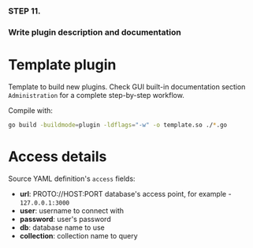 ### STEP 11.
### Write plugin description and documentation


# Template plugin

Template to build new plugins.
Check GUI built-in documentation section `Administration` for a complete
step-by-step workflow.


Compile with:
```sh
go build -buildmode=plugin -ldflags="-w" -o template.so ./*.go
```


# Access details

Source YAML definition's `access` fields:
- **url**: PROTO://HOST:PORT database's access point, for example - `127.0.0.1:3000`
- **user**: username to connect with
- **password**: user's password
- **db**: database name to use
- **collection**: collection name to query
